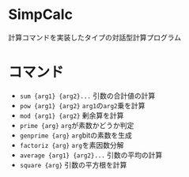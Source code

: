 # SimpCalc

計算コマンドを実装したタイプの対話型計算プログラム

# コマンド

* `sum {arg1} {arg2}...` 引数の合計値の計算
* `pow {arg1} {arg2}` `arg1`の`arg2`乗を計算
* `mod {arg1} {arg2}` 剰余算を計算
* `prime {arg}` `arg`が素数かどうか判定
* `genprime {arg}` `arg`bitの素数を生成
* `factoriz {arg}` `arg`を素因数分解
* `average {arg1} {arg2}...` 引数の平均の計算
* `square {arg}` 引数の平方根を計算

# 